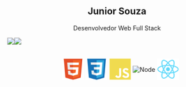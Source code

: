 <h2 align="center">Junior Souza</h2>
 <p align="center">Desenvolvedor Web Full Stack</p>

<a href="https://github.com/JuniorSX/github-readme-stats">
  <img height="214em" align="left" src="https://github-readme-stats.vercel.app/api?username=JuniorSX&count_private=true&show_icons=true&theme=transparent" />
</a>
<a href="https://github.com/JuniorSX">
  <img height="214em" src="https://github-readme-stats.vercel.app/api/top-langs/?username=JuniorSX&theme=transparent" />
</a>

##

<p align="center">
  <img align="center" alt="HTML" height="50" width="50" src="https://raw.githubusercontent.com/devicons/devicon/master/icons/html5/html5-original.svg">
  <img align="center" alt="CSS" height="50" width="50" src="https://raw.githubusercontent.com/devicons/devicon/master/icons/css3/css3-original.svg">
  <img align="center" alt="Js" height="50" width="50" src="https://raw.githubusercontent.com/devicons/devicon/master/icons/javascript/javascript-plain.svg">
  <img align="center" alt="Node" height="50" width="50" src="https://cdn.jsdelivr.net/gh/devicons/devicon/icons/nodejs/nodejs-plain.svg">
  <img align="center" alt="React" height="50" width="50" src="https://raw.githubusercontent.com/devicons/devicon/master/icons/react/react-original.svg">
  
</p>
